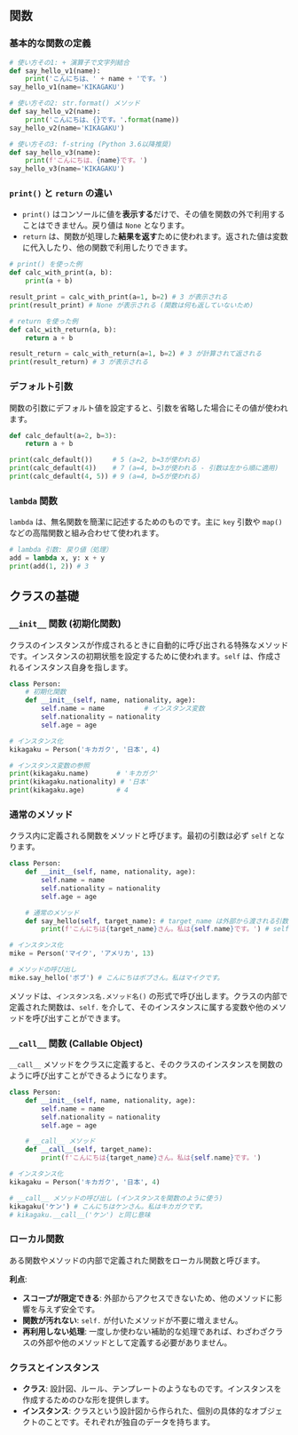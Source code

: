 ## 関数

### 基本的な関数の定義

```python
# 使い方その1: + 演算子で文字列結合
def say_hello_v1(name):
    print('こんにちは、' + name + 'です。')
say_hello_v1(name='KIKAGAKU')

# 使い方その2: str.format() メソッド
def say_hello_v2(name):
    print('こんにちは、{}です。'.format(name))
say_hello_v2(name='KIKAGAKU')

# 使い方その3: f-string (Python 3.6以降推奨)
def say_hello_v3(name):
    print(f'こんにちは、{name}です。')
say_hello_v3(name='KIKAGAKU')
```

### `print()` と `return` の違い

* `print()` はコンソールに値を**表示する**だけで、その値を関数の外で利用することはできません。戻り値は `None` となります。
* `return` は、関数が処理した**結果を返す**ために使われます。返された値は変数に代入したり、他の関数で利用したりできます。

```python
# print() を使った例
def calc_with_print(a, b):
    print(a + b)

result_print = calc_with_print(a=1, b=2) # 3 が表示される
print(result_print) # None が表示される (関数は何も返していないため)

# return を使った例
def calc_with_return(a, b):
    return a + b

result_return = calc_with_return(a=1, b=2) # 3 が計算されて返される
print(result_return) # 3 が表示される
```

### デフォルト引数

関数の引数にデフォルト値を設定すると、引数を省略した場合にその値が使われます。

```python
def calc_default(a=2, b=3):
    return a + b

print(calc_default())     # 5 (a=2, b=3が使われる)
print(calc_default(4))    # 7 (a=4, b=3が使われる - 引数は左から順に適用)
print(calc_default(4, 5)) # 9 (a=4, b=5が使われる)
```

### `lambda` 関数

`lambda` は、無名関数を簡潔に記述するためのものです。主に `key` 引数や `map()` などの高階関数と組み合わせて使われます。

```python
# lambda 引数: 戻り値（処理）
add = lambda x, y: x + y
print(add(1, 2)) # 3
```

## クラスの基礎

### `__init__` 関数 (初期化関数)

クラスのインスタンスが作成されるときに自動的に呼び出される特殊なメソッドです。インスタンスの初期状態を設定するために使われます。`self` は、作成されるインスタンス自身を指します。

```python
class Person:
    # 初期化関数
    def __init__(self, name, nationality, age):
        self.name = name          # インスタンス変数
        self.nationality = nationality
        self.age = age

# インスタンス化
kikagaku = Person('キカガク', '日本', 4)

# インスタンス変数の参照
print(kikagaku.name)       # 'キカガク'
print(kikagaku.nationality) # '日本'
print(kikagaku.age)        # 4
```

### 通常のメソッド

クラス内に定義される関数をメソッドと呼びます。最初の引数は必ず `self` となります。

```python
class Person:
    def __init__(self, name, nationality, age):
        self.name = name
        self.nationality = nationality
        self.age = age

    # 通常のメソッド
    def say_hello(self, target_name): # target_name は外部から渡される引数
        print(f'こんにちは{target_name}さん。私は{self.name}です。') # self.name はインスタンス変数

# インスタンス化
mike = Person('マイク', 'アメリカ', 13)

# メソッドの呼び出し
mike.say_hello('ボブ') # こんにちはボブさん。私はマイクです。
```
メソッドは、`インスタンス名.メソッド名()` の形式で呼び出します。クラスの内部で定義された関数は、`self.` を介して、そのインスタンスに属する変数や他のメソッドを呼び出すことができます。

### `__call__` 関数 (Callable Object)

`__call__` メソッドをクラスに定義すると、そのクラスのインスタンスを関数のように呼び出すことができるようになります。

```python
class Person:
    def __init__(self, name, nationality, age):
        self.name = name
        self.nationality = nationality
        self.age = age

    # __call__ メソッド
    def __call__(self, target_name):
        print(f'こんにちは{target_name}さん。私は{self.name}です。')

# インスタンス化
kikagaku = Person('キカガク', '日本', 4)

# __call__ メソッドの呼び出し (インスタンスを関数のように使う)
kikagaku('ケン') # こんにちはケンさん。私はキカガクです。
# kikagaku.__call__('ケン') と同じ意味
```

### ローカル関数

ある関数やメソッドの内部で定義された関数をローカル関数と呼びます。

**利点**:
* **スコープが限定できる**: 外部からアクセスできないため、他のメソッドに影響を与えず安全です。
* **関数が汚れない**: `self.` が付いたメソッドが不要に増えません。
* **再利用しない処理**: 一度しか使わない補助的な処理であれば、わざわざクラスの外部や他のメソッドとして定義する必要がありません。

### クラスとインスタンス

* **クラス**: 設計図、ルール、テンプレートのようなものです。インスタンスを作成するためのひな形を提供します。
* **インスタンス**: クラスという設計図から作られた、個別の具体的なオブジェクトのことです。それぞれが独自のデータを持ちます。

